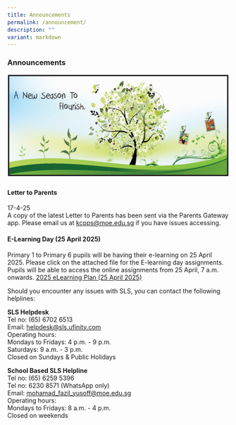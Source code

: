 ```yaml
---
title: Announcements
permalink: /announcement/
description: ""
variant: markdown
---
```

### Announcements

![](/images/A%20new%20season%20to%20flourish%20banner.png)

#### Letter to Parents		 
17-4-25<br>
A copy of the latest Letter to Parents has been sent via the Parents Gateway app. Please email us at [kcpps@moe.edu.sg](mailto:kcpps@moe.edu.sg) if you have issues accessing.

#### E-Learning Day (25 April 2025)
Primary 1 to Primary 6 pupils will be having their e-learning on 25 April 2025. Please click on the attached file for the E-learning day assignments. Pupils will be able to access the online assignments from 25 April, 7 a.m. onwards.
[2025 eLearning Plan (25 April 2025)](/files/2025__e_learning_plan__25_April_2025_.pdf)

Should you encounter any issues with SLS, you can contact the following helplines:

**SLS Helpdesk**<br>
Tel no: (65) 6702 6513<br>
Email: helpdesk@sls.ufinity.com
<br>Operating hours: 
<br>Mondays to Fridays: 4 p.m. - 9 p.m.
<br>Saturdays: 9 a.m. - 3 p.m.
<br>Closed on Sundays &amp; Public Holidays

**School Based SLS Helpline**
<br>Tel no: (65) 6259 5396
<br>Tel no: 6230 8571 (WhatsApp only)
<br>Email: mohamad_fazil_yusoff@moe.edu.sg
<br>Operating hours:
<br>Mondays to Fridays: 8 a.m. - 4 p.m.
<br>Closed on weekends

